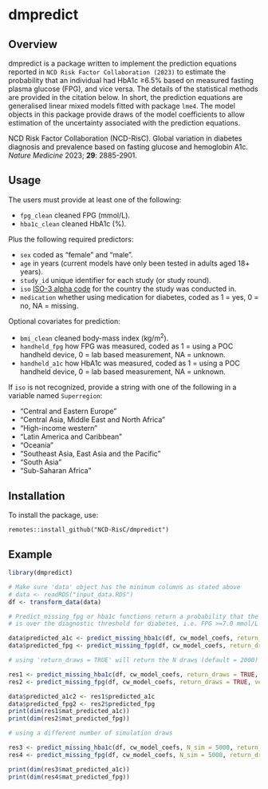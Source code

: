 
<!-- README.md is generated from README.Rmd. Please edit that file -->

# dmpredict

## Overview

dmpredict is a package written to implement the prediction equations
reported in `NCD Risk Factor Collaboration (2023)` to estimate the
probability that an individual had HbA1c ≥6.5% based on measured fasting
plasma glucose (FPG), and vice versa. The details of the statistical
methods are provided in the citation below. In short, the prediction
equations are generalised linear mixed models fitted with package
`lme4`. The model objects in this package provide draws of the model
coefficients to allow estimation of the uncertainty associated with the
prediction equations.

<span style="background-color:#f3f3f3">NCD Risk Factor Collaboration
(NCD-RisC). Global variation in diabetes diagnosis and prevalence based
on fasting glucose and hemoglobin A1c. *Nature Medicine* 2023; **29**:
2885-2901.</span>

## Usage

The users must provide at least one of the following:

- `fpg_clean` cleaned FPG (mmol/L).
- `hba1c_clean` cleaned HbA1c (%).

Plus the following required predictors:

- `sex` coded as “female” and “male”.
- `age` in years (current models have only been tested in adults aged
  18+ years).
- `study_id` unique identifier for each study (or study round).
- `iso` [ISO-3 alpha
  code](https://en.wikipedia.org/wiki/ISO_3166-1_alpha-3) for the
  country the study was conducted in.
- `medication` whether using medication for diabetes, coded as 1 = yes,
  0 = no, NA = missing.

Optional covariates for prediction:

- `bmi_clean` cleaned body-mass index (kg/m<sup>2</sup>).
- `handheld_fpg` how FPG was measured, coded as 1 = using a POC handheld
  device, 0 = lab based measurement, NA = unknown.
- `handheld_a1c` how HbA1c was measured, coded as 1 = using a POC
  handheld device, 0 = lab based measurement, NA = unknown.

If `iso` is not recognized, provide a string with one of the following
in a variable named `Superregion`:

- “Central and Eastern Europe”
- “Central Asia, Middle East and North Africa”
- “High-income western”
- “Latin America and Caribbean”
- “Oceania”
- “Southeast Asia, East Asia and the Pacific”
- “South Asia”
- “Sub-Saharan Africa”

## Installation

To install the package, use:

`remotes::install_github("NCD-RisC/dmpredict")`

## Example

``` r
library(dmpredict)

# Make sure 'data' object has the minimum columns as stated above
# data <- readRDS("input_data.RDS")
df <- transform_data(data)

# Predict_missing_fpg or hba1c functions return a probability that the predicted biomarker
# is over the diagnostic threshold for diabetes, i.e. FPG >=7.0 mmol/L and HbA1c >=6.5%

data$predicted_a1c <- predict_missing_hba1c(df, cw_model_coefs, return_draws = FALSE, verbose = FALSE)
data$predicted_fpg <- predict_missing_fpg(df, cw_model_coefs, return_draws = FALSE, verbose = FALSE)

# using 'return_draws = TRUE' will return the N draws (default = 2000) of predictions in a matrix

res1 <- predict_missing_hba1c(df, cw_model_coefs, return_draws = TRUE, verbose = FALSE)
res2 <- predict_missing_fpg(df, cw_model_coefs, return_draws = TRUE, verbose = FALSE)

data$predicted_a1c2 <- res1$predicted_a1c
data$predicted_fpg2 <- res2$predicted_fpg
print(dim(res1$mat_predicted_a1c))
print(dim(res2$mat_predicted_fpg))

# using a different number of simulation draws

res3 <- predict_missing_hba1c(df, cw_model_coefs, N_sim = 5000, return_draws = TRUE, verbose = FALSE)
res4 <- predict_missing_fpg(df, cw_model_coefs, N_sim = 5000, return_draws = TRUE, verbose = FALSE)

print(dim(res3$mat_predicted_a1c))
print(dim(res4$mat_predicted_fpg))
```
